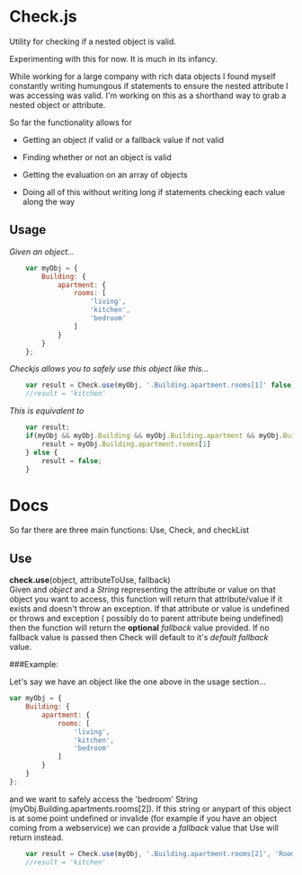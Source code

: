 Check.js
=====

Utility for checking if a nested object is valid.

Experimenting with this for now. It is much in its infancy.

While working for a large company with rich data objects I 
found myself constantly writing humungous if statements to ensure
the nested attribute I was accessing was valid. I'm working on this
as a shorthand way to grab a nested object or attribute.

So far the functionality allows for 

- Getting an object if valid or a fallback value if not valid

- Finding whether or not an object is valid

- Getting the evaluation on an array of objects

- Doing all of this without writing long if statements checking 
each value along the way

Usage
----
*Given an object...*

```javascript
	var myObj = {
		Building: {
			apartment: {
				rooms: [
					'living',
					'kitchen',
					'bedroom'
				]
			}
		}
	};
```	
*Checkjs allows you to safely use this object like this...*

```javascript
	var result = Check.use(myObj, '.Building.apartment.rooms[1]' false);
	//result = 'kitchen'
```
*This is equivalent to*

```javascript
	var result;
	if(myObj && myObj.Building && myObj.Building.apartment && myObj.Building.apartment.rooms && myObj.Building.apartment.rooms[1]){
		result = myObj.Building.apartment.rooms[1]
	} else {
		result = false;
	}
```

Docs
====
So far there are three main functions: Use, Check, and checkList

Use
---------
**check.use**(object, attributeToUse, fallback)  
	Given and *object* and a *String* representing the attribute or value on that object you want to access,
this function will return that attribute/value if it exists and doesn't throw an exception. If that 
attribute or value is undefined or throws and exception ( possibly do to parent attribute being undefined)
then the function will return the **optional** *fallback* value provided. If no fallback value is passed then
Check will default to it's *default fallback* value.

###Example:

Let's say we have an object like the one above in the usage section...

```javascript
var myObj = {
	Building: {
		apartment: {
			rooms: [
				'living',
				'kitchen',
				'bedroom'
			]
		}
	}
};
```
and we want to safely access the 'bedroom' String (myObj.Building.apartments.rooms[2]). If this string 
or anypart of this object is at some point undefined or invalide (for example if you have an object coming 
from a webservice) we can provide a *fallback* value that Use will return instead. 
```javascript
	var result = Check.use(myObj, '.Building.apartment.rooms[2]', 'Room Unknown');
	//result = 'kitchen'
```

